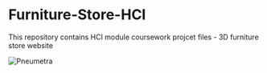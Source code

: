 # Furniture-Store-HCI
This repository contains HCI module coursework projcet files - 3D furniture store website

![Pneumetra](Project%20Assests/banner%20image.png)
